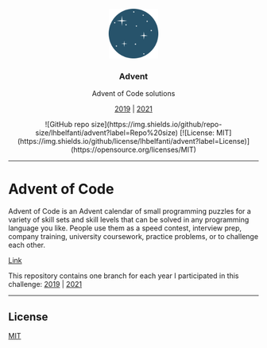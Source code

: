 <p align="center">
  <img src="media/advent-logo.png" width="100" alt="Repository logo" />
</p>
<h3 align="center">Advent</h3>
<p align="center">Advent of Code solutions<p>
<p align="center"><a href="https://github.com/lhbelfanti/advent/tree/2019">2019</a> | <a href="https://github.com/lhbelfanti/advent/tree/2021">2021</a><p>
<p align="center">
    ![GitHub repo size](https://img.shields.io/github/repo-size/lhbelfanti/advent?label=Repo%20size)
    [![License: MIT](https://img.shields.io/github/license/lhbelfanti/advent?label=License)](https://opensource.org/licenses/MIT)
</p>

---
# Advent of Code

Advent of Code is an Advent calendar of small programming puzzles for a variety of skill sets and skill levels that can be solved in any programming language you like. People use them as a speed contest, interview prep, company training, university coursework, practice problems, or to challenge each other.

[Link](https://adventofcode.com/)

This repository contains one branch for each year I participated in this challenge:
<a href="https://github.com/lhbelfanti/advent/tree/2019">2019</a> | <a href="https://github.com/lhbelfanti/advent/tree/2021">2021</a>

---
## License

[MIT](https://choosealicense.com/licenses/mit/)